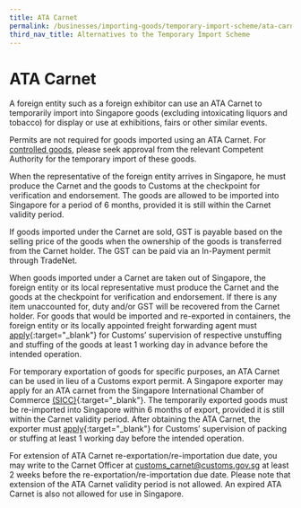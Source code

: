 ```yaml
---
title: ATA Carnet
permalink: /businesses/importing-goods/temporary-import-scheme/ata-carnet
third_nav_title: Alternatives to the Temporary Import Scheme
---
```


# ATA Carnet

A foreign entity such as a foreign exhibitor can use an ATA Carnet to temporarily import into Singapore goods (excluding intoxicating liquors and tobacco) for display or use at exhibitions, fairs or other similar events.

Permits are not required for goods imported using an ATA Carnet. For [controlled goods](/businesses/importing-goods/controlled-and-prohibited-goods-for-import), please seek approval from the relevant Competent Authority for the temporary import of these goods.

When the representative of the foreign entity arrives in Singapore, he must produce the Carnet and the goods to Customs at the checkpoint for verification and endorsement. The goods are allowed to be imported into Singapore for a period of 6 months,  provided it is still within the Carnet validity period.

If goods imported under the Carnet are sold, GST is payable based on the selling price of the goods when the ownership of the goods is transferred from the Carnet holder. The GST can be paid via an In-Payment permit through TradeNet.

When goods imported under a Carnet are taken out of Singapore, the foreign entity or its local representative must produce the Carnet and the goods at the checkpoint for verification and endorsement. If there is any item unaccounted for, duty and/or GST will be recovered from the Carnet holder. For goods that would be imported and re-exported in containers, the foreign entity or its locally appointed freight forwarding agent must [apply](http://eservices.customs.gov.sg/scripts/customs/supervision/supermenu.asp){:target="_blank"} for Customs’ supervision of respective unstuffing and stuffing of the goods at least 1 working day in advance  before the intended operation.

For temporary exportation of goods for specific purposes, an ATA Carnet can be used in lieu of a Customs export permit. A Singapore exporter may apply for an ATA carnet from the Singapore International Chamber of Commerce [(SICC)](http://www.sicc.com.sg/){:target="_blank"}. The temporarily exported goods must be re-imported into Singapore within 6 months of export,  provided it is still within the Carnet validity period. After obtaining the ATA Carnet, the exporter must [apply](http://eservices.customs.gov.sg/scripts/customs/supervision/supermenu.asp){:target="_blank"} for Customs’ supervision of packing or stuffing at least 1 working day before the intended operation.

For extension of ATA Carnet re-exportation/re-importation due date, you may write to the Carnet Officer at  [customs_carnet@customs.gov.sg](mailto:customs_carnet@customs.gov.sg)  at least 2 weeks before the re-exportation/re-importation due date. Please note that extension of the ATA Carnet validity period is not allowed. An expired ATA Carnet is also not allowed for use in Singapore.
